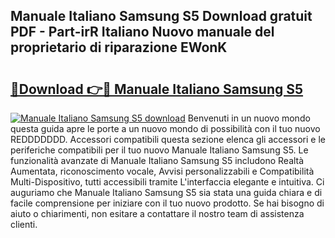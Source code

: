 ## Manuale Italiano Samsung S5 Download gratuit PDF - Part-irR Italiano Nuovo manuale del proprietario di riparazione EWonK

# <h2><a href="http://dfgivdb.blite.top/?on=Manuale+Italiano+Samsung+S5">🔗Download 👉🔴 Manuale Italiano Samsung S5</a></h2>

[![Manuale Italiano Samsung S5 download](https://i.imgur.com/lujVjoI.png)](http://dfgivdb.blite.top/?on=Manuale+Italiano+Samsung+S5)
Benvenuti in un nuovo mondo questa guida apre le porte a un nuovo mondo di possibilità con il tuo nuovo REDDDDDDD. Accessori compatibili questa sezione elenca gli accessori e le periferiche compatibili per il tuo nuovo Manuale Italiano Samsung S5. Le funzionalità avanzate di Manuale Italiano Samsung S5 includono Realtà Aumentata, riconoscimento vocale, Avvisi personalizzabili e Compatibilità Multi-Dispositivo, tutti accessibili tramite L'interfaccia elegante e intuitiva. Ci auguriamo che Manuale Italiano Samsung S5 sia stata una guida chiara e di facile comprensione per iniziare con il tuo nuovo prodotto. Se hai bisogno di aiuto o chiarimenti, non esitare a contattare il nostro team di assistenza clienti.
